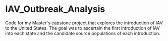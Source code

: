# IAV_Outbreak_Analysis
Code for my Master's capstone project that explores the introduction of IAV to the United States. The goal was to ascertain the first introduction of IAV into each state and the candidate source populations of each introduction.
